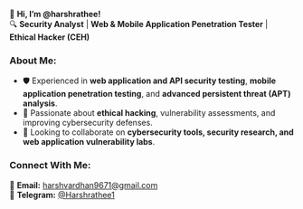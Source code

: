👋 **Hi, I’m **@harshrathee!****  
🔍 **Security Analyst** | **Web & Mobile Application Penetration Tester** | **Ethical Hacker (CEH)**  

### **About Me:**  
- 🛡️ Experienced in **web application and API security testing**, **mobile application penetration testing**, and **advanced persistent threat (APT) analysis**.  
- 🎯 Passionate about **ethical hacking**, vulnerability assessments, and improving cybersecurity defenses.  
- 🤝 Looking to collaborate on **cybersecurity tools, security research, and web application vulnerability labs**.  

### **Connect With Me:**  
📧 **Email:** harshvardhan9671@gmail.com  
💬 **Telegram:** [@Harshrathee1](https://t.me/Harshrathee1)  

<!---
harshrathee7/harshrathee7 is a ✨ special ✨ repository because its `README.md` (this file) appears on your GitHub profile.
You can click the Preview link to take a look at your changes.
--->

